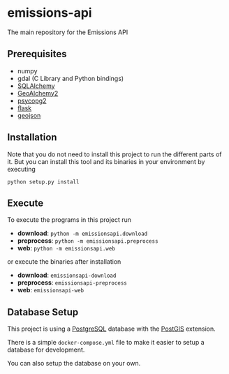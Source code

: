 # emissions-api
The main repository for the Emissions API

## Prerequisites

* numpy
* gdal (C Library and Python bindings)
* [SQLAlchemy](https://www.sqlalchemy.org/)
* [GeoAlchemy2](https://github.com/geoalchemy/geoalchemy2)
* [psycopg2](https://pypi.org/project/psycopg2/)
* [flask](https://flask.palletsprojects.com)
* [geojson](https://pypi.org/project/geojson/)

## Installation

Note that you do not need to install this project to run the different parts of it. But you can install this tool and its binaries in your environment by executing

```
python setup.py install
```

## Execute

To execute the programs in this project run

* **download**: `python -m emissionsapi.download`
* **preprocess**: `python -m emissionsapi.preprocess`
* **web**: `python -m emissionsapi.web`

or execute the binaries after installation

* **download**: `emissionsapi-download`
* **preprocess**: `emissionsapi-preprocess`
* **web**: `emissionsapi-web`

## Database Setup

This project is using a [PostgreSQL](https://www.postgresql.org/) database with the [PostGIS](https://postgis.net/) extension.

There is a simple `docker-compose.yml` file to make it easier to setup a database for development.

You can also setup the database on your own.
